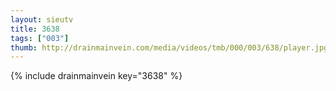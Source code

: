 ```yaml
--- 
layout: sieutv
title: 3638
tags: ["003"]
thumb: http://drainmainvein.com/media/videos/tmb/000/003/638/player.jpg
---
```

{% include drainmainvein key="3638" %} 

